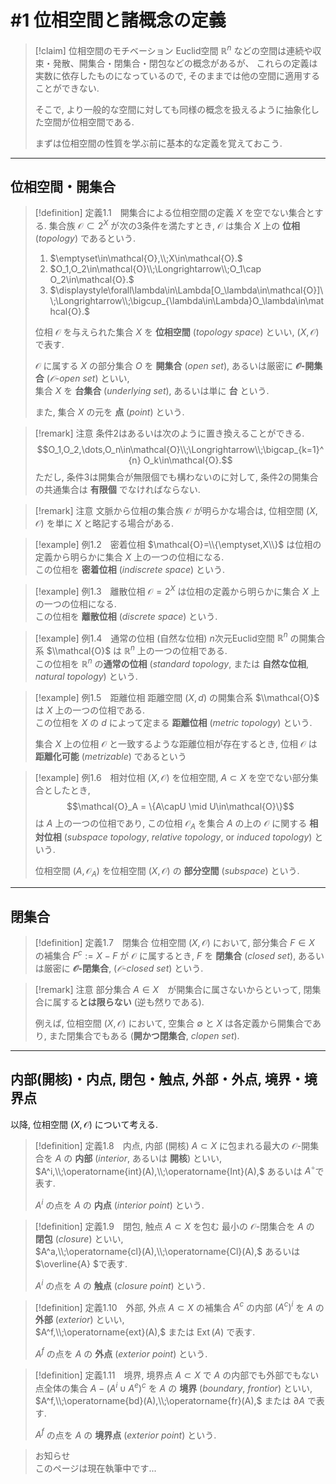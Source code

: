 # #1 位相空間と諸概念の定義

> [!claim] 位相空間のモチベーション
> Euclid空間 $\mathbb{R}^n$ などの空間は連続や収束・発散、開集合・閉集合・閉包などの概念があるが、
> これらの定義は実数に依存したものになっているので, そのままでは他の空間に適用することができない.  
> 
> そこで, より一般的な空間に対しても同様の概念を扱えるように抽象化した空間が位相空間である.
> 
> まずは位相空間の性質を学ぶ前に基本的な定義を覚えておこう.

---

## 位相空間・開集合

> [!definition] 定義1.1&emsp;開集合による位相空間の定義
> $X$ を空でない集合とする.
> 集合族 $\mathcal{O}\subset 2^X$ が次の3条件を満たすとき, $\mathcal{O}$ は集合 $X$ 上の **位相** (*topology*) であるという.
>
> 1. $\emptyset\in\mathcal{O},\\;X\in\mathcal{O}.$
> 1. $O_1,O_2\in\mathcal{O}\\;\Longrightarrow\\;O_1\cap O_2\in\mathcal{O}.$
> 1. $\displaystyle\forall\lambda\in\Lambda[O_\lambda\in\mathcal{O}]\\;\Longrightarrow\\;\bigcup_{\lambda\in\Lambda}O_\lambda\in\mathcal{O}.$
>
> 位相 $\mathcal{O}$ を与えられた集合 $X$  を **位相空間** (*topology space*) といい, $(X, \mathcal{O})$ で表す.
>
> $\mathcal{O}$ に属する $X$ の部分集合 $O$ を **開集合** (*open set*), あるいは厳密に **$\mathcal{O}$-開集合** (*$\mathcal{O}$-open set*) といい,  
> 集合 $X$ を **台集合** (*underlying set*), あるいは単に **台** という.  
>
> また, 集合 $X$ の元を **点** (*point*) という.

> [!remark] 注意
> 条件2はあるいは次のように置き換えることができる.
> $$O_1,O_2,\dots,O_n\in\mathcal{O}\\;\Longrightarrow\\;\bigcap_{k=1}^{n} O_k\in\mathcal{O}.$$
> ただし, 条件3は開集合が無限個でも構わないのに対して, 条件2の開集合の共通集合は **有限個** でなければならない.

> [!remark] 注意
> 文脈から位相の集合族 $\mathcal{O}$ が明らかな場合は, 位相空間 $(X,\mathcal{O})$ を単に $X$ と略記する場合がある.


> [!example] 例1.2&emsp;密着位相
> $\mathcal{O}=\\{\emptyset,X\\}$ は位相の定義から明らかに集合 $X$ 上の一つの位相になる.  
> この位相を **密着位相** (*indiscrete space*) という.

> [!example] 例1.3&emsp;離散位相
> $\mathcal{O}=2^X$ は位相の定義から明らかに集合 $X$ 上の一つの位相になる.  
> この位相を **離散位相** (*discrete space*) という.

> [!example] 例1.4&emsp;通常の位相 (自然な位相)
> $n$次元Euclid空間 $\mathbb{R}^n$ の開集合系 $\\mathcal{O}$ は $\mathbb{R}^n$ 上の一つの位相である.  
> この位相を $\mathbb{R}^n$ の**通常の位相** (*standard topology*, または **自然な位相**, *natural topology*) という.

> [!example] 例1.5&emsp;距離位相
> 距離空間 $(X, d)$ の開集合系 $\\mathcal{O}$ は $X$ 上の一つの位相である.  
> この位相を $X$ の $d$ によって定まる **距離位相** (*metric topology*) という.
>
> 集合 $X$ 上の位相 $\mathcal{O}$ と一致するような距離位相が存在するとき, 位相 $\mathcal{O}$ は **距離化可能** (*metrizable*) であるという

> [!example] 例1.6&emsp;相対位相
> $(X,\mathcal{O})$ を位相空間, $A\subset X$ を空でない部分集合としたとき, 
> $$\mathcal{O}_A = \{A\capU \mid U\in\mathcal{O}\}$$
> は $A$ 上の一つの位相であり, この位相 $\mathcal{O}_A$ を集合 $A$ の上の $\mathcal{O}$ に関する **相対位相** (*subspace topology*, *relative topology*, or *induced topology*) という.
> 
> 位相空間 $(A, \mathcal{O}_A)$ を位相空間 $(X, \mathcal{O})$ の **部分空間** (*subspace*) という.

---

## 閉集合

> [!definition] 定義1.7&emsp;閉集合
> 位相空間 $(X, \mathcal{O})$ において, 部分集合 $F\in X$ の補集合 $F^c:=X-F$ が $\mathcal{O}$ に属するとき, 
> $F$ を **閉集合** (*closed set*), あるいは厳密に **$\mathcal{O}$-閉集合**, (*$\mathcal{O}$-closed set*) という.

> [!remark] 注意
> 部分集合 $A\in X$&emsp;が開集合に属さないからといって, 閉集合に属する**とは限らない** (逆も然りである).
> 
> 例えば, 位相空間 $(X, \mathcal{O})$ において, 空集合 $\emptyset$ と $X$ は各定義から開集合であり, また閉集合でもある (**開かつ閉集合**, *clopen set*).


---

##  内部(開核)・内点, 閉包・触点, 外部・外点, 境界・境界点

以降, 位相空間 $(X,\mathcal{O})$ について考える.

> [!definition] 定義1.8&emsp;内点, 内部 (開核)
> $A\subset X$ に包まれる最大の $\mathcal{O}$-開集合を $A$ の **内部** (*interior*, あるいは **開核**) といい,
> $A^i,\\;\operatorname{int}(A),\\;\operatorname{Int}(A),$  あるいは $A^\circ$で表す.  
> 
> $A^i$ の点を $A$ の **内点** (*interior point*) という.

> [!definition] 定義1.9&emsp;閉包, 触点
> $A\subset X$ を包む 最小の $\mathcal{O}$-閉集合を $A$ の **閉包** (*closure*) といい,  
> $A^a,\\;\operatorname{cl}(A),\\;\operatorname{Cl}(A),$ あるいは $\overline{A} $で表す.
>   
> $A^i$ の点を $A$ の **触点** (*closure point*) という.

> [!definition] 定義1.10&emsp;外部, 外点
> $A\subset X$ の補集合 $A^c$ の内部 $(A^c)^i$ を $A$ の **外部** (*exterior*) といい,   
> $A^f,\\;\operatorname{ext}(A),$ または $\operatorname{Ext}(A)$ で表す.
>  
> $A^f$ の点を $A$ の **外点** (*exterior point*) という.

> [!definition] 定義1.11&emsp;境界, 境界点
> $A\subset X$ で $A$ の内部でも外部でもない点全体の集合 $A-(A^i\cup A^e)^c$ を $A$ の **境界** (*boundary*, *frontior*) といい,  
> $A^f,\\;\operatorname{bd}(A),\\;\operatorname{fr}(A),$ または $\partial A$ で表す.
>  
> $A^f$ の点を $A$ の **境界点** (*exterior point*) という.

> お知らせ  
> このページは現在執筆中です...